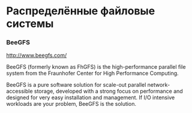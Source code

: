 # Распределённые файловые системы

### BeeGFS

http://www.beegfs.com/

BeeGFS (formerly known as FhGFS) is the high-performance parallel file
system from the Fraunhofer Center for High Performance Computing.

BeeGFS is a pure software solution for scale-out
parallel network-accessible storage, developed with a strong focus
on performance and designed for very easy installation and management. If
I/O intensive workloads are your problem, BeeGFS is the solution.

